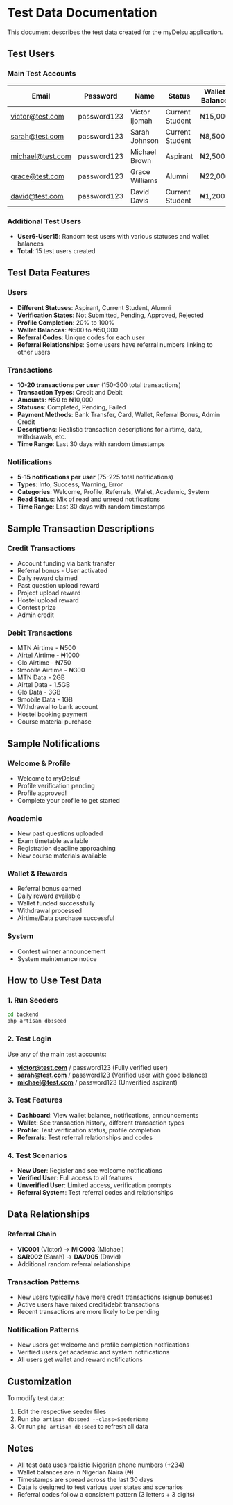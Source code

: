# Test Data Documentation

This document describes the test data created for the myDelsu application.

## Test Users

### Main Test Accounts

| Email | Password | Name | Status | Wallet Balance | Verification |
|-------|----------|------|--------|----------------|--------------|
| victor@test.com | password123 | Victor Ijomah | Current Student | ₦15,000 | ✅ Verified |
| sarah@test.com | password123 | Sarah Johnson | Current Student | ₦8,500 | ✅ Verified |
| michael@test.com | password123 | Michael Brown | Aspirant | ₦2,500 | ❌ Not Verified |
| grace@test.com | password123 | Grace Williams | Alumni | ₦22,000 | ✅ Verified |
| david@test.com | password123 | David Davis | Current Student | ₦1,200 | ⏳ Pending |

### Additional Test Users
- **User6-User15**: Random test users with various statuses and wallet balances
- **Total**: 15 test users created

## Test Data Features

### Users
- **Different Statuses**: Aspirant, Current Student, Alumni
- **Verification States**: Not Submitted, Pending, Approved, Rejected
- **Profile Completion**: 20% to 100%
- **Wallet Balances**: ₦500 to ₦50,000
- **Referral Codes**: Unique codes for each user
- **Referral Relationships**: Some users have referral numbers linking to other users

### Transactions
- **10-20 transactions per user** (150-300 total transactions)
- **Transaction Types**: Credit and Debit
- **Amounts**: ₦50 to ₦10,000
- **Statuses**: Completed, Pending, Failed
- **Payment Methods**: Bank Transfer, Card, Wallet, Referral Bonus, Admin Credit
- **Descriptions**: Realistic transaction descriptions for airtime, data, withdrawals, etc.
- **Time Range**: Last 30 days with random timestamps

### Notifications
- **5-15 notifications per user** (75-225 total notifications)
- **Types**: Info, Success, Warning, Error
- **Categories**: Welcome, Profile, Referrals, Wallet, Academic, System
- **Read Status**: Mix of read and unread notifications
- **Time Range**: Last 30 days with random timestamps

## Sample Transaction Descriptions

### Credit Transactions
- Account funding via bank transfer
- Referral bonus - User activated
- Daily reward claimed
- Past question upload reward
- Project upload reward
- Hostel upload reward
- Contest prize
- Admin credit

### Debit Transactions
- MTN Airtime - ₦500
- Airtel Airtime - ₦1000
- Glo Airtime - ₦750
- 9mobile Airtime - ₦300
- MTN Data - 2GB
- Airtel Data - 1.5GB
- Glo Data - 3GB
- 9mobile Data - 1GB
- Withdrawal to bank account
- Hostel booking payment
- Course material purchase

## Sample Notifications

### Welcome & Profile
- Welcome to myDelsu!
- Profile verification pending
- Profile approved!
- Complete your profile to get started

### Academic
- New past questions uploaded
- Exam timetable available
- Registration deadline approaching
- New course materials available

### Wallet & Rewards
- Referral bonus earned
- Daily reward available
- Wallet funded successfully
- Withdrawal processed
- Airtime/Data purchase successful

### System
- Contest winner announcement
- System maintenance notice

## How to Use Test Data

### 1. Run Seeders
```bash
cd backend
php artisan db:seed
```

### 2. Test Login
Use any of the main test accounts:
- **victor@test.com** / password123 (Fully verified user)
- **sarah@test.com** / password123 (Verified user with good balance)
- **michael@test.com** / password123 (Unverified aspirant)

### 3. Test Features
- **Dashboard**: View wallet balance, notifications, announcements
- **Wallet**: See transaction history, different transaction types
- **Profile**: Test verification status, profile completion
- **Referrals**: Test referral relationships and codes

### 4. Test Scenarios
- **New User**: Register and see welcome notifications
- **Verified User**: Full access to all features
- **Unverified User**: Limited access, verification prompts
- **Referral System**: Test referral codes and relationships

## Data Relationships

### Referral Chain
- **VIC001** (Victor) → **MIC003** (Michael)
- **SAR002** (Sarah) → **DAV005** (David)
- Additional random referral relationships

### Transaction Patterns
- New users typically have more credit transactions (signup bonuses)
- Active users have mixed credit/debit transactions
- Recent transactions are more likely to be pending

### Notification Patterns
- New users get welcome and profile completion notifications
- Verified users get academic and system notifications
- All users get wallet and reward notifications

## Customization

To modify test data:
1. Edit the respective seeder files
2. Run `php artisan db:seed --class=SeederName`
3. Or run `php artisan db:seed` to refresh all data

## Notes

- All test data uses realistic Nigerian phone numbers (+234)
- Wallet balances are in Nigerian Naira (₦)
- Timestamps are spread across the last 30 days
- Data is designed to test various user states and scenarios
- Referral codes follow a consistent pattern (3 letters + 3 digits)
